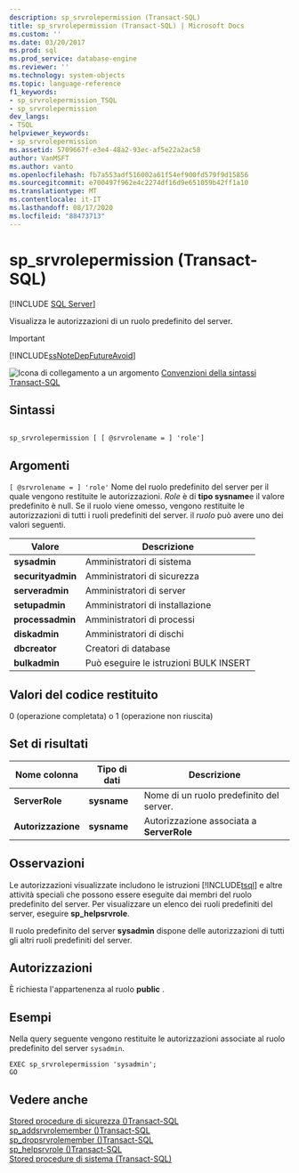 ```yaml
---
description: sp_srvrolepermission (Transact-SQL)
title: sp_srvrolepermission (Transact-SQL) | Microsoft Docs
ms.custom: ''
ms.date: 03/20/2017
ms.prod: sql
ms.prod_service: database-engine
ms.reviewer: ''
ms.technology: system-objects
ms.topic: language-reference
f1_keywords:
- sp_srvrolepermission_TSQL
- sp_srvrolepermission
dev_langs:
- TSQL
helpviewer_keywords:
- sp_srvrolepermission
ms.assetid: 5709667f-e3e4-48a2-93ec-af5e22a2ac58
author: VanMSFT
ms.author: vanto
ms.openlocfilehash: fb7a553adf516002a61f54ef900fd579f9d15856
ms.sourcegitcommit: e700497f962e4c2274df16d9e651059b42ff1a10
ms.translationtype: MT
ms.contentlocale: it-IT
ms.lasthandoff: 08/17/2020
ms.locfileid: "88473713"
---
```

# <a name="sp_srvrolepermission-transact-sql"></a>sp_srvrolepermission (Transact-SQL)
[!INCLUDE [SQL Server](../../includes/applies-to-version/sqlserver.md)]

  Visualizza le autorizzazioni di un ruolo predefinito del server.  
  
> [!IMPORTANT]  
>  [!INCLUDE[ssNoteDepFutureAvoid](../../includes/ssnotedepfutureavoid-md.md)]  
  
 ![Icona di collegamento a un argomento](../../database-engine/configure-windows/media/topic-link.gif "Icona di collegamento a un argomento") [Convenzioni della sintassi Transact-SQL](../../t-sql/language-elements/transact-sql-syntax-conventions-transact-sql.md)  
  
## <a name="syntax"></a>Sintassi  
  
```  
  
sp_srvrolepermission [ [ @srvrolename = ] 'role']  
```  
  
## <a name="arguments"></a>Argomenti  
`[ @srvrolename = ] 'role'` Nome del ruolo predefinito del server per il quale vengono restituite le autorizzazioni. *Role* è di **tipo sysname**e il valore predefinito è null. Se il ruolo viene omesso, vengono restituite le autorizzazioni di tutti i ruoli predefiniti del server. il *ruolo* può avere uno dei valori seguenti.  
  
|Valore|Descrizione|  
|-----------|-----------------|  
|**sysadmin**|Amministratori di sistema|  
|**securityadmin**|Amministratori di sicurezza|  
|**serveradmin**|Amministratori di server|  
|**setupadmin**|Amministratori di installazione|  
|**processadmin**|Amministratori di processi|  
|**diskadmin**|Amministratori di dischi|  
|**dbcreator**|Creatori di database|  
|**bulkadmin**|Può eseguire le istruzioni BULK INSERT|  
  
## <a name="return-code-values"></a>Valori del codice restituito  
 0 (operazione completata) o 1 (operazione non riuscita)  
  
## <a name="result-sets"></a>Set di risultati  
  
|Nome colonna|Tipo di dati|Descrizione|  
|-----------------|---------------|-----------------|  
|**ServerRole**|**sysname**|Nome di un ruolo predefinito del server.|  
|**Autorizzazione**|**sysname**|Autorizzazione associata a **ServerRole**|  
  
## <a name="remarks"></a>Osservazioni  
 Le autorizzazioni visualizzate includono le istruzioni [!INCLUDE[tsql](../../includes/tsql-md.md)] e altre attività speciali che possono essere eseguite dai membri del ruolo predefinito del server. Per visualizzare un elenco dei ruoli predefiniti del server, eseguire **sp_helpsrvrole**.  
  
 Il ruolo predefinito del server **sysadmin** dispone delle autorizzazioni di tutti gli altri ruoli predefiniti del server.  
  
## <a name="permissions"></a>Autorizzazioni  
 È richiesta l'appartenenza al ruolo **public** .  
  
## <a name="examples"></a>Esempi  
 Nella query seguente vengono restituite le autorizzazioni associate al ruolo predefinito del server `sysadmin`.  
  
```  
EXEC sp_srvrolepermission 'sysadmin';  
GO  
```  
  
## <a name="see-also"></a>Vedere anche  
 [Stored procedure di sicurezza &#40;&#41;Transact-SQL ](../../relational-databases/system-stored-procedures/security-stored-procedures-transact-sql.md)   
 [sp_addsrvrolemember &#40;&#41;Transact-SQL ](../../relational-databases/system-stored-procedures/sp-addsrvrolemember-transact-sql.md)   
 [sp_dropsrvrolemember &#40;&#41;Transact-SQL ](../../relational-databases/system-stored-procedures/sp-dropsrvrolemember-transact-sql.md)   
 [sp_helpsrvrole &#40;&#41;Transact-SQL ](../../relational-databases/system-stored-procedures/sp-helpsrvrole-transact-sql.md)   
 [Stored procedure di sistema &#40;Transact-SQL&#41;](../../relational-databases/system-stored-procedures/system-stored-procedures-transact-sql.md)  
  
  
